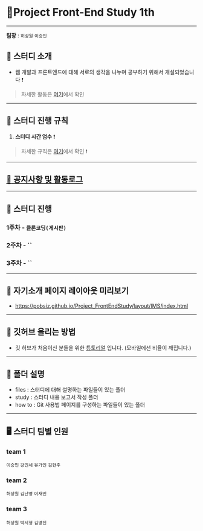 # :palm_tree:Project Front-End Study 1th

---

**팀장** : `허상원` `이승민`


## 🎯 스터디 소개
-   웹 개발과 프론트엔드에 대해 서로의 생각을 나누며 공부하기 위해서 개설되었습니다 ❗️
> 자세한 활동은 [여기](files/activity.md)에서 확인
---

## :flower_playing_cards: 스터디 진행 규칙

1. **스터디 시간 엄수** ❗️
> 자세한 규칙은 [여기](files/rules.md)에서 확인 ❗️

---
## [:bell: 공지사항 및 활동로그](files/notices.md)
---

## 📅 스터디 진행

### 1주차 - **`클론코딩(게시판)`** 
> 

### 2주차 - **``**
>

### 3주차 - **``**
>
---

## 🙋 자기소개 페이지 레이아웃 미리보기

- https://pobsiz.github.io/Project_FrontEndStudy/layout/IMS/index.html
---

## 🙋 깃허브 올리는 방법

- 깃 허브가 처음이신 분들을 위한 [튜토리얼](https://pobsiz.github.io/Project_FrontEndStudy/how_to/github/index.html) 입니다. (모바일에선 비율이 깨집니다.)
---
## :file_folder: 폴더 설명
- files : 스터디에 대해 설명하는 파일들이 있는 폴더
- study : 스터디 내용 보고서 작성 폴더
- how to : Git 사용법 페이지를 구성하는 파일들이 있는 폴더
---

## 🖥 스터디 팀별 인원

### team 1
`이승민` `강민세` `유가인` `김현주`
> 

### team 2
`허상원` `김난영` `이재민`
> 

### team 3
`허상원` `박시형` `김명진`
> 

